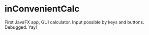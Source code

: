 # inConvenientCalc
First JavaFX app, GUI calculator. Input possible by keys and buttons. Debugged. 
Yay!
